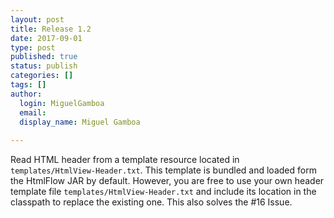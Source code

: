 ```yaml
---
layout: post
title: Release 1.2
date: 2017-09-01
type: post
published: true
status: publish
categories: []
tags: []
author:
  login: MiguelGamboa
  email: 
  display_name: Miguel Gamboa
  
---
```



Read HTML header from a template resource located in `templates/HtmlView-Header.txt`.
This template is bundled and loaded form the HtmlFlow JAR by default.
However, you are free to use your own header template file `templates/HtmlView-Header.txt`
and include its location in the classpath to replace the existing one.
This also solves the #16 Issue.